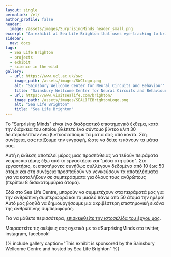 ```yaml
---
layout: single
permalink: /el/
author_profile: false
header:
  image: /assets/images/SurprisingMinds_header_small.png
excerpt: "An exhibit at Sea Life Brighton that uses eye-tracking to bring neuroscience 'into the wild'! "
sidebar:  
  nav: docs
tags:
  - Sea Life Brighton
  - projects
  - exhibit
  - science in the wild
gallery: 
  - url: https://www.ucl.ac.uk/swc
    image_path: /assets/images/SWClogo.png
    alt: "Sainsbury Wellcome Center for Neural Circuits and Behaviour"
    title: "Sainsbury Wellcome Center for Neural Circuits and Behaviour"
  - url: https://www.visitsealife.com/brighton/
    image_path: /assets/images/SEALIFEBrightonLogo.png
    alt: "Sea Life Brighton"
    title: "Sea Life Brighton"
---
```

Το "Surprising Minds" είναι ένα διαδραστικό επιστημονικό έκθεμα, κατά την διάρκεια του οποίου βλέπετε ένα σύντομο βίντεο κλιπ 30 δευτερολέπτων ενώ βιντεοσκοπούμε τα μάτια σας από κοντά. Στη συνέχεια, σας παίζουμε την εγγραφή, ώστε να δείτε τι κάνουν τα μάτια σας.

Αυτή η έκθεση αποτελεί μέρος μιας προσπάθειας να τεθούν πειράματα νευροεπιστήμης έξω από το εργαστήριο και "μέσα στη φύση". Στο εργαστήριο, οι επιστήμονες συνήθως συλλέγουν δεδομένα από 10 έως 50 άτομα και στη συνέχεια προσπαθούν να γενικεύσουν τα αποτελέσματα για να καταλήξουν σε συμπεράσματα για όλους τους ανθρώπους (περίπου 8 δισεκατομμύρια άτομα).

Εδώ στο Sea Life Centre, μπορούν να συμμετέχουν στα πειράματά μας για την ανθρώπινη συμπεριφορά και το μυαλό πάνω από 50 άτομα την ημέρα! Αυτό μας βοηθά να δημιουργήσουμε μια ακριβέστερη επιστημονική εικόνα της ανθρώπινης συμπεριφοράς.

Για να μάθετε περισσότερα, [επισκεφθείτε την ιστοσελίδα του έργου μας](www.everymind.online/SurprisingMinds).

Μοιραστείτε τις σκέψεις σας σχετικά με το #SurprisingMinds στο twitter, instagram, facebook! 

{% include gallery caption="This exhibit is sponsored by the Sainsbury Wellcome Centre and hosted by Sea Life Brighton" %}

